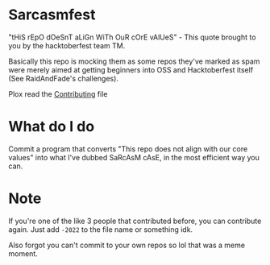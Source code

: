 # Sarcasmfest
"tHiS rEpO dOeSnT aLiGn WiTh OuR cOrE vAlUeS" - This quote brought to you by the hacktoberfest team TM.

Basically this repo is mocking them as some repos they've marked as spam were merely aimed at getting beginners into OSS and Hacktoberfest itself (See RaidAndFade's challenges). 

Plox read the [Contributing](https://github.com/li223/Sarcasmfest/blob/master/CONTRIBUTING.md#casing-rules) file

# What do I do
Commit a program that converts "This repo does not align with our core values" into what I've dubbed SaRcAsM cAsE, in the most efficient way you can.

# Note
If you're one of the like 3 people that contributed before, you can contribute again. Just add `-2022` to the file name or something idk.

Also forgot you can't commit to your own repos so lol that was a meme moment.
